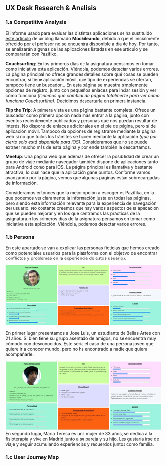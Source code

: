 ## UX Desk Research & Analisis
### 1.a Competitive Analysis
El informe usado para evaluar las distintas aplicaciones se ha sustituido [este artículo](https://www.mochileando.com/blog-de-herramientas/2019/2/15/mejores-aplicaciones-para-conectar-con-otros-viajeros) de un blog llamado **Mochileando**, debido a que el inicialmente ofrecido por el profesor no se encuentra disponible a día de hoy. Por tanto, se analizarán algunas de las aplicaciones listadas en ese artículo y se compararán con Pazifiko.

**Couchsurfing**: En los primeros días de la asignatura pensamos en tomar como iniciativa esta aplicación. Viéndola, podemos detectar varios errores. La página principal no ofrece grandes detalles sobre qué cosas se pueden encontrar, si tiene aplicación móvil, qué tipo de experiencias se ofertan, tampoco tiene un buscador... En esta página se muestra simplemente opciones de registro, junto con pequeños enlaces para inciar sesión y ver cómo funciona *(tenemos que cambiar de página totalmente para ver cómo funciona Couchsurfing)*. Decidimos descartarla en primera instancia.

**Flip the Trip**: A primera vista es una página bastante completa. Ofrece un buscador como primera opción nada más entrar a la página, junto con eventos recientemente publicados y personas que nos puedan resultar de interés. No dispone de enlaces adicionales en el pie de página, pero sí de aplicación móvil. Tampoco da opciones de registrarse mediante la página web si no que todos los trámites se hacen mediante la aplicación *(que por cierto solo está disponible para iOS)*. Consideramos que no se puede extraer mucho más de esta página y por ende también la descartamos.

**Meetup**: Una página web que además de ofrecer la posibilidad de crear un grupo de viaje mediante navegador también dispone de aplicaciones tanto para Android como para iOS. La página principal es llamativa y bastante atractiva, lo cual hace que la aplicación gane puntos. Conforme vamos avanzando por la página, vemos que algunas páginas están sobrecargadas de información.

Consideramos entonces que la mejor opción a escoger es Pazifika, en la que podemos ver claramente la información justa en todas las páginas, pero siendo esta información relevante para la experiencia de navegación del usuario. No obstante creemos que hay varios aspectos de la aplicación que se pueden mejorar y en los que centramos las prácticas de la asignatura.n los primeros días de la asignatura pensamos en tomar como iniciativa esta aplicación. Viéndola, podemos detectar varios errores.

### 1.b Persona
En este apartado se van a explicar las personas ficticias que hemos creado como potenciales usuarios para la plataforma con el objetivo de encontrar conflictos y problemas en la experiencia de estos usuarios.

![Persona 1](../img/persona1.jpg)

En primer lugar presentamos a Jose Luis, un estudiante de Bellas Artes con 21 años. Si bien tiene su grupo asentado de amigos, no se encuentra muy cómodo con desconocidos. Este sería el caso de una persona joven que quiere ir a conocer mundo, pero no ha encontrado a nadie que quiera acompañarle.


![Persona 2](../img/persona2.jpg)
En segundo lugar, Maria Teresa es una mujer de 33 años, se dedica a la fisioterapia y vive en Madrid junto a su pareja y su hijo. Les gustaría irse de viaje y seguir acumulando experiencias y recuerdos juntos como familia.

### 1.c User Journey Map
